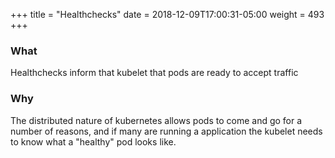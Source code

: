 +++
title = "Healthchecks"
date = 2018-12-09T17:00:31-05:00
weight = 493
+++


### What

Healthchecks inform that kubelet that pods are ready to accept traffic

### Why

The distributed nature of kubernetes allows pods to come and go for a number of reasons, and if many are running
 a application the kubelet needs to know what a "healthy" pod looks like. 
